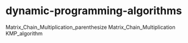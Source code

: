 # dynamic-programming-algorithms
Matrix_Chain_Multiplication_parenthesize
Matrix_Chain_Multiplication
KMP_algorithm

